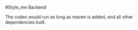 #Style_me Backend

The codes would run as long as maven is added, and all other dependencies built.
